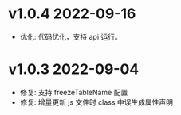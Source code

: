 # v1.0.4 2022-09-16
* 优化: 代码优化，支持 api 运行。

# v1.0.3 2022-09-04
* 修复: 支持 freezeTableName 配置
* 修复: 增量更新 js 文件时 class 中误生成属性声明